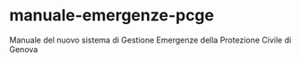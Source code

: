 # manuale-emergenze-pcge
Manuale del nuovo sistema di Gestione Emergenze della Protezione Civile di Genova
